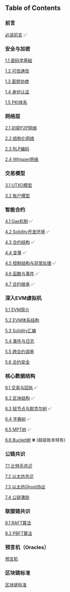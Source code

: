 
## Table of Contents

### 前言
[必读前言](https://github.com/Ice-Storm/structure-and-interpretation-of-blockchain/blob/master/0_0.md) ✅

### 安全与加密
[1.1 密码学基础](https://github.com/Ice-Storm/structure-and-interpretation-of-blockchain/blob/master/1_1.md)

[1.2 可信通信](https://github.com/Ice-Storm/structure-and-interpretation-of-blockchain/blob/master/1_2.md)

[1.3 密钥协商](https://github.com/Ice-Storm/structure-and-interpretation-of-blockchain/blob/master/1_3.md)

[1.4 身份认证](https://github.com/Ice-Storm/structure-and-interpretation-of-blockchain/blob/master/1_4.md)

[1.5 PKI体系](https://github.com/Ice-Storm/structure-and-interpretation-of-blockchain/blob/master/1_5.md)

### 网络层
[2.1 初窥P2P网络](https://github.com/Ice-Storm/structure-and-interpretation-of-blockchain/blob/master/2_1.md)

[2.2 结构化网络](https://github.com/Ice-Storm/structure-and-interpretation-of-blockchain/blob/master/2_2.md)

[2.3 RLP编码](https://github.com/Ice-Storm/structure-and-interpretation-of-blockchain/blob/master/2_3.md)

[2.4 Whisper网络](https://github.com/Ice-Storm/structure-and-interpretation-of-blockchain/blob/master/2_4.md)

### 交易模型
[3.1 UTXO模型](https://github.com/Ice-Storm/structure-and-interpretation-of-blockchain/blob/master/3_1.md)

[3.2 账户模型](https://github.com/Ice-Storm/structure-and-interpretation-of-blockchain/blob/master/3_2.md)

### 智能合约
[4.1 Gas机制](https://github.com/Ice-Storm/structure-and-interpretation-of-blockchain/blob/master/4_1.md) ✅

[4.2 Solidity开发环境](https://github.com/Ice-Storm/structure-and-interpretation-of-blockchain/blob/master/4_2.md) ✅

[4.3 合约结构](https://github.com/Ice-Storm/structure-and-interpretation-of-blockchain/blob/master/4_3.md) ✅

[4.4 变量](https://github.com/Ice-Storm/structure-and-interpretation-of-blockchain/blob/master/4_4.md) ✅

[4.5 控制结构与异常处理](https://github.com/Ice-Storm/structure-and-interpretation-of-blockchain/blob/master/4_5.md) ✅

[4.6 函数与事件](https://github.com/Ice-Storm/structure-and-interpretation-of-blockchain/blob/master/4_6.md) ✅

[4.7 合约继承](https://github.com/Ice-Storm/structure-and-interpretation-of-blockchain/blob/master/4_7.md) ✅

### 深入EVM虚拟机
[5.1 EVM简介](https://github.com/Ice-Storm/structure-and-interpretation-of-blockchain/blob/master/5_1.md)

[5.2 EVM体系结构](https://github.com/Ice-Storm/structure-and-interpretation-of-blockchain/blob/master/5_2.md)

[5.3 Solidity汇编](https://github.com/Ice-Storm/structure-and-interpretation-of-blockchain/blob/master/5_3.md)

[5.4 事件与日志](https://github.com/Ice-Storm/structure-and-interpretation-of-blockchain/blob/master/5_4.md)

[5.5 跨合约调用](https://github.com/Ice-Storm/structure-and-interpretation-of-blockchain/blob/master/5_5.md)

[5.6 合约安全](https://github.com/Ice-Storm/structure-and-interpretation-of-blockchain/blob/master/5_6.md)

### 核心数据结构
[6.1 交易与回执](https://github.com/Ice-Storm/structure-and-interpretation-of-blockchain/blob/master/6_1.md) ✅

[6.2 区块结构](https://github.com/Ice-Storm/structure-and-interpretation-of-blockchain/blob/master/6_2.md) ✅

[6.3 轻节点与默克尔树](https://github.com/Ice-Storm/structure-and-interpretation-of-blockchain/blob/master/6_3.md) ✅

[6.4 字典树](https://github.com/Ice-Storm/structure-and-interpretation-of-blockchain/blob/master/6_4.md) ✅

[6.5 MPT树](https://github.com/Ice-Storm/structure-and-interpretation-of-blockchain/blob/master/6_5.md) ✅

[6.6 Bucket树](https://github.com/Ice-Storm/structure-and-interpretation-of-blockchain/blob/master/6_6.md) ❌ (超级账本特有)

### 公链共识

[7.1 比特币共识](https://github.com/Ice-Storm/structure-and-interpretation-of-blockchain/blob/master/7_1.md)

[7.2 以太坊共识](https://github.com/Ice-Storm/structure-and-interpretation-of-blockchain/blob/master/7_2.md)

[7.3 以太坊Ghost协议](https://github.com/Ice-Storm/structure-and-interpretation-of-blockchain/blob/master/7_3.md)

[7.4 公链激励](https://github.com/Ice-Storm/structure-and-interpretation-of-blockchain/blob/master/7_4.md)


### 联盟链共识

[8.1 RAFT算法](https://github.com/Ice-Storm/structure-and-interpretation-of-blockchain/blob/master/8_1.md)

[8.2 PBFT算法](https://github.com/Ice-Storm/structure-and-interpretation-of-blockchain/blob/master/8_2.md)

### 预言机（Oracles）

[预言机](https://github.com/Ice-Storm/structure-and-interpretation-of-blockchain/blob/master/9_1.md)

### 区块链标准

[区块链标准](https://github.com/Ice-Storm/structure-and-interpretation-of-blockchain/blob/master/10_1.md)